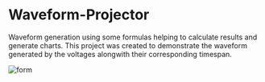 # Waveform-Projector
Waveform generation using some formulas helping to calculate results and generate charts.
This project was created to demonstrate the waveform generated by the voltages alongwith their corresponding timespan.

![form](https://user-images.githubusercontent.com/40135714/41211418-dd4a9302-6d54-11e8-8126-0debe1043f39.png)
